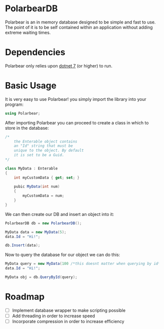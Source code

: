 # PolarbearDB
Polarbear is an in memory database designed to be simple and
fast to use. The point of it is to be self contained within
an application without adding extreme waiting times.

# Dependencies
Polarbear only relies upon <a href="https://dotnet.microsoft.com/en-us/">dotnet 7</a> 
(or higher) to run.

# Basic Usage
It is very easy to use Polarbear! you simply import the library
into your program:

```csharp
using Polarbear;
```

After importing Polarbear you can proceed to create a class
in which to store in the database:

```csharp
/*
    the Enterable object contains
    an "Id" string that must be
    unique to the object. By default
    it is set to be a Guid.
*/

class MyData : Enterable
{
    int myCustomData { get; set; }
    
    pubic MyData(int num)
    {
        myCustomData = num;
    }
}
```

We can then create our DB and insert an object into it:

```csharp
PolarbearDB db = new PolarbearDB();

MyData data = new MyData(5);
data.Id = "Hi!";

db.Insert(data);
```

Now to query the database for our object we can do this:

```csharp
MyData query = new MyData(100 /*this doesnt matter when querying by id*/);
data.Id = "Hi!";

MyData obj = db.QueryById(query);
```

# Roadmap
- [ ] Implement database wrapper to make scripting possible
- [ ] Add threading in order to increase speed
- [ ] Incorporate compression in order to increase efficiency
